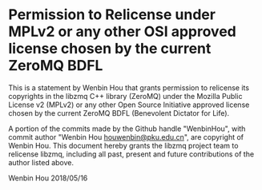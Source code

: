 # Permission to Relicense under MPLv2 or any other OSI approved license chosen by the current ZeroMQ BDFL

This is a statement by Wenbin Hou
that grants permission to relicense its copyrights in the libzmq C++
library (ZeroMQ) under the Mozilla Public License v2 (MPLv2) or any other 
Open Source Initiative approved license chosen by the current ZeroMQ 
BDFL (Benevolent Dictator for Life).

A portion of the commits made by the Github handle "WenbinHou", with
commit author "Wenbin Hou <houwenbin@pku.edu.cn>", are copyright of Wenbin Hou.
This document hereby grants the libzmq project team to relicense libzmq, 
including all past, present and future contributions of the author listed above.

Wenbin Hou
2018/05/16
